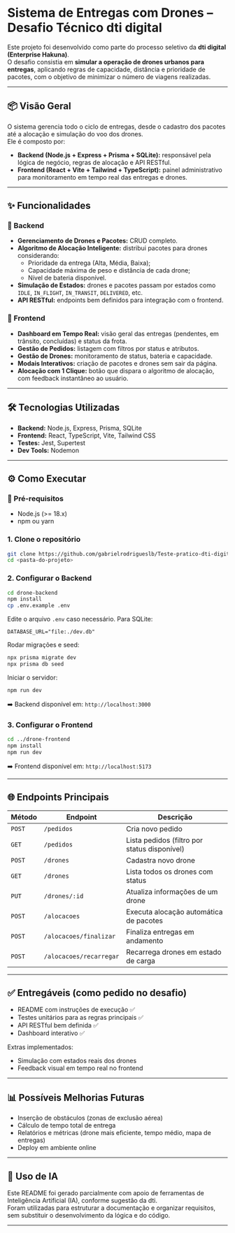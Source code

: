 # Sistema de Entregas com Drones – Desafio Técnico dti digital

Este projeto foi desenvolvido como parte do processo seletivo da **dti digital (Enterprise Hakuna)**.  
O desafio consistia em **simular a operação de drones urbanos para entregas**, aplicando regras de capacidade, distância e prioridade de pacotes, com o objetivo de minimizar o número de viagens realizadas.

---

## 📦 Visão Geral

O sistema gerencia todo o ciclo de entregas, desde o cadastro dos pacotes até a alocação e simulação do voo dos drones.  
Ele é composto por:

- **Backend (Node.js + Express + Prisma + SQLite):** responsável pela lógica de negócio, regras de alocação e API RESTful.  
- **Frontend (React + Vite + Tailwind + TypeScript):** painel administrativo para monitoramento em tempo real das entregas e drones.

---

## ✨ Funcionalidades

### 🔹 Backend
- **Gerenciamento de Drones e Pacotes:** CRUD completo.  
- **Algoritmo de Alocação Inteligente:** distribui pacotes para drones considerando:
  - Prioridade da entrega (Alta, Média, Baixa);  
  - Capacidade máxima de peso e distância de cada drone;  
  - Nível de bateria disponível.  
- **Simulação de Estados:** drones e pacotes passam por estados como `IDLE`, `IN_FLIGHT`, `IN_TRANSIT`, `DELIVERED`, etc.  
- **API RESTful:** endpoints bem definidos para integração com o frontend.  

### 🔹 Frontend
- **Dashboard em Tempo Real:** visão geral das entregas (pendentes, em trânsito, concluídas) e status da frota.  
- **Gestão de Pedidos:** listagem com filtros por status e atributos.  
- **Gestão de Drones:** monitoramento de status, bateria e capacidade.  
- **Modais Interativos:** criação de pacotes e drones sem sair da página.  
- **Alocação com 1 Clique:** botão que dispara o algoritmo de alocação, com feedback instantâneo ao usuário.  

---

## 🛠️ Tecnologias Utilizadas

- **Backend:** Node.js, Express, Prisma, SQLite  
- **Frontend:** React, TypeScript, Vite, Tailwind CSS  
- **Testes:** Jest, Supertest  
- **Dev Tools:** Nodemon  

---

## ⚙️ Como Executar

### 🔹 Pré-requisitos
- Node.js (>= 18.x)  
- npm ou yarn  

### 1. Clone o repositório
```bash
git clone https://github.com/gabrielrodrigueslb/Teste-pratico-dti-digital-Gabriel-Eduardo.git
cd <pasta-do-projeto>
```

### 2. Configurar o Backend
```bash
cd drone-backend
npm install
cp .env.example .env
```

Edite o arquivo `.env` caso necessário. Para SQLite:
```env
DATABASE_URL="file:./dev.db"
```

Rodar migrações e seed:
```bash
npx prisma migrate dev
npx prisma db seed
```

Iniciar o servidor:
```bash
npm run dev
```
➡️ Backend disponível em: `http://localhost:3000`

### 3. Configurar o Frontend
```bash
cd ../drone-frontend
npm install
npm run dev
```
➡️ Frontend disponível em: `http://localhost:5173`

---

## 🌐 Endpoints Principais

| Método | Endpoint                | Descrição |
|--------|-------------------------|-----------|
| `POST` | `/pedidos`              | Cria novo pedido |
| `GET`  | `/pedidos`              | Lista pedidos (filtro por status disponível) |
| `POST` | `/drones`               | Cadastra novo drone |
| `GET`  | `/drones`               | Lista todos os drones com status |
| `PUT`  | `/drones/:id`           | Atualiza informações de um drone |
| `POST` | `/alocacoes`            | Executa alocação automática de pacotes |
| `POST` | `/alocacoes/finalizar`  | Finaliza entregas em andamento |
| `POST` | `/alocacoes/recarregar` | Recarrega drones em estado de carga |

---

## ✅ Entregáveis (como pedido no desafio)

- README com instruções de execução ✅  
- Testes unitários para as regras principais ✅  
- API RESTful bem definida ✅  
- Dashboard interativo ✅  

Extras implementados:
- Simulação com estados reais dos drones  
- Feedback visual em tempo real no frontend  

---

## 📊 Possíveis Melhorias Futuras
- Inserção de obstáculos (zonas de exclusão aérea)  
- Cálculo de tempo total de entrega  
- Relatórios e métricas (drone mais eficiente, tempo médio, mapa de entregas)  
- Deploy em ambiente online  

---

## 🤖 Uso de IA

Este README foi gerado parcialmente com apoio de ferramentas de Inteligência Artificial (IA), conforme sugestão da dti.  
Foram utilizadas para estruturar a documentação e organizar requisitos, sem substituir o desenvolvimento da lógica e do código.  

---
